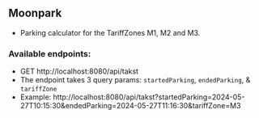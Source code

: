 ## Moonpark
- Parking calculator for the TariffZones M1, M2 and M3.

### Available endpoints:
- GET http://localhost:8080/api/takst
- The endpoint takes 3 query params: `startedParking`, `endedParking`, & `tariffZone` 
- Example: http://localhost:8080/api/takst?startedParking=2024-05-27T10:15:30&endedParking=2024-05-27T11:16:30&tariffZone=M3